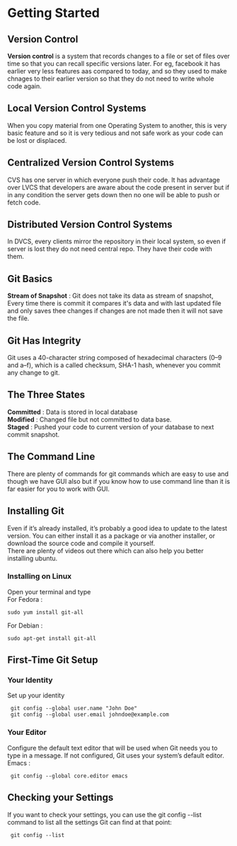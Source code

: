 # Getting Started

## Version Control
**Version control** is a system that records changes to a file or set of files over time so that you can recall specific versions later. For eg, facebook it has earlier very less features aas compared to today, and so they used to make chnages to their earlier version so that they do not need to write whole code again.<br>

## Local Version Control Systems
When you copy material from one Operating System to another, this is very basic feature and so it is very tedious and not safe work as your code can be lost or displaced.<br>

## Centralized Version Control Systems
CVS has one server in which everyone push their code. It has advantage over LVCS that developers are aware about the code present in server but if in any condition the server gets down then no one will be able to push or fetch code.<br>

## Distributed Version Control Systems
In DVCS, every clients mirror the repository in their local system, so even if server is lost they do not need central repo. They have their code with them.<br>

## Git Basics
**Stream of Snapshot** : Git does not take its data as stream of snapshot, Every time there is commit it compares it's data and with last updated file and only saves thee changes if changes are not made then it will not save the file.

## Git Has Integrity
Git uses a 40-character string composed of hexadecimal characters (0–9 and a–f), which is a called checksum,  SHA-1 hash, whenever you commit any change to git.

## The Three States
**Committed** : Data is stored in local database<br>
**Modified** : Changed file but not committed to data base.<br>
**Staged** : Pushed your code to current version of your database to next commit snapshot.<br>

## The Command Line
There are plenty of commands for git commands which are easy to use and though we have GUI also but if you know how to use command line than it is far easier for you to work with GUI.

## Installing Git
Even if it’s already installed, it’s probably a good idea to update to the latest version. You can either install it as a package or via another installer, or download the source code and compile it yourself.<br>
There are plenty of videos out there which can also help you better installing ubuntu. 
### Installing on Linux
Open your terminal and type<br>For Fedora :
```
sudo yum install git-all
```
For Debian :
```
sudo apt-get install git-all
```
## First-Time Git Setup
### Your Identity
Set up your identity
```
 git config --global user.name "John Doe"
 git config --global user.email johndoe@example.com
```
### Your Editor
Configure the default text editor that will be used when Git needs you to type in a message. If not configured, Git uses your system’s default editor.
Emacs :
```
 git config --global core.editor emacs
```
## Checking your Settings
If you want to check your settings, you can use the git config --list command to list all the settings Git can find at that point:
```
 git config --list
```
